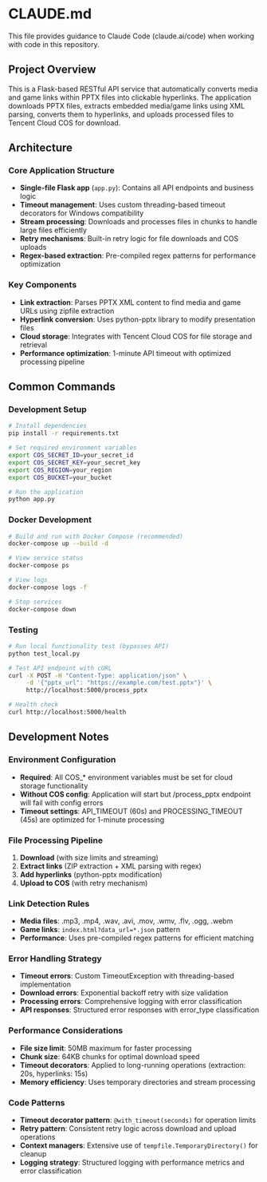 # CLAUDE.md

This file provides guidance to Claude Code (claude.ai/code) when working with code in this repository.

## Project Overview

This is a Flask-based RESTful API service that automatically converts media and game links within PPTX files into clickable hyperlinks. The application downloads PPTX files, extracts embedded media/game links using XML parsing, converts them to hyperlinks, and uploads processed files to Tencent Cloud COS for download.

## Architecture

### Core Application Structure
- **Single-file Flask app** (`app.py`): Contains all API endpoints and business logic
- **Timeout management**: Uses custom threading-based timeout decorators for Windows compatibility
- **Stream processing**: Downloads and processes files in chunks to handle large files efficiently
- **Retry mechanisms**: Built-in retry logic for file downloads and COS uploads
- **Regex-based extraction**: Pre-compiled regex patterns for performance optimization

### Key Components
- **Link extraction**: Parses PPTX XML content to find media and game URLs using zipfile extraction
- **Hyperlink conversion**: Uses python-pptx library to modify presentation files
- **Cloud storage**: Integrates with Tencent Cloud COS for file storage and retrieval
- **Performance optimization**: 1-minute API timeout with optimized processing pipeline

## Common Commands

### Development Setup
```bash
# Install dependencies
pip install -r requirements.txt

# Set required environment variables
export COS_SECRET_ID=your_secret_id
export COS_SECRET_KEY=your_secret_key
export COS_REGION=your_region
export COS_BUCKET=your_bucket

# Run the application
python app.py
```

### Docker Development
```bash
# Build and run with Docker Compose (recommended)
docker-compose up --build -d

# View service status
docker-compose ps

# View logs
docker-compose logs -f

# Stop services
docker-compose down
```

### Testing
```bash
# Run local functionality test (bypasses API)
python test_local.py

# Test API endpoint with cURL
curl -X POST -H "Content-Type: application/json" \
     -d '{"pptx_url": "https://example.com/test.pptx"}' \
     http://localhost:5000/process_pptx

# Health check
curl http://localhost:5000/health
```

## Development Notes

### Environment Configuration
- **Required**: All COS_* environment variables must be set for cloud storage functionality
- **Without COS config**: Application will start but /process_pptx endpoint will fail with config errors
- **Timeout settings**: API_TIMEOUT (60s) and PROCESSING_TIMEOUT (45s) are optimized for 1-minute processing

### File Processing Pipeline
1. **Download** (with size limits and streaming)
2. **Extract links** (ZIP extraction + XML parsing with regex)
3. **Add hyperlinks** (python-pptx modification)
4. **Upload to COS** (with retry mechanism)

### Link Detection Rules
- **Media files**: .mp3, .mp4, .wav, .avi, .mov, .wmv, .flv, .ogg, .webm
- **Game links**: `index.html?data_url=*.json` pattern
- **Performance**: Uses pre-compiled regex patterns for efficient matching

### Error Handling Strategy
- **Timeout errors**: Custom TimeoutException with threading-based implementation
- **Download errors**: Exponential backoff retry with size validation
- **Processing errors**: Comprehensive logging with error classification
- **API responses**: Structured error responses with error_type classification

### Performance Considerations
- **File size limit**: 50MB maximum for faster processing
- **Chunk size**: 64KB chunks for optimal download speed
- **Timeout decorators**: Applied to long-running operations (extraction: 20s, hyperlinks: 15s)
- **Memory efficiency**: Uses temporary directories and stream processing

### Code Patterns
- **Timeout decorator pattern**: `@with_timeout(seconds)` for operation limits
- **Retry pattern**: Consistent retry logic across download and upload operations
- **Context managers**: Extensive use of `tempfile.TemporaryDirectory()` for cleanup
- **Logging strategy**: Structured logging with performance metrics and error classification